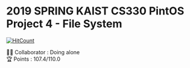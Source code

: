 # 2019 SPRING KAIST CS330 PintOS Project 4 - File System  
[![HitCount](http://hits.dwyl.io/kimjungwow/Pintos-Project4-filesystem.svg)](http://hits.dwyl.io/kimjungwow/Pintos-Project4-filesystem)  

:guardsman: Collaborator : Doing alone  
:trophy: Points : 107.4/110.0  

